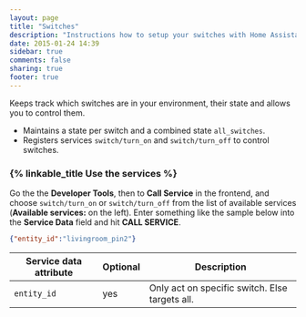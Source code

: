 ```yaml
---
layout: page
title: "Switches"
description: "Instructions how to setup your switches with Home Assistant."
date: 2015-01-24 14:39
sidebar: true
comments: false
sharing: true
footer: true
---
```


Keeps track which switches are in your environment, their state and allows you to control them.

 * Maintains a state per switch and a combined state `all_switches`.
 * Registers services `switch/turn_on` and `switch/turn_off` to control switches.

### {% linkable_title Use the services %}

Go the the **Developer Tools**, then to **Call Service** in the frontend, and choose `switch/turn_on` or `switch/turn_off` from the list of available services (**Available services:** on the left). Enter something like the sample below into the **Service Data** field and hit **CALL SERVICE**.

```json
{"entity_id":"livingroom_pin2"}
```

| Service data attribute | Optional | Description |
| ---------------------- | -------- | ----------- |
| `entity_id`            |      yes | Only act on specific switch. Else targets all.
